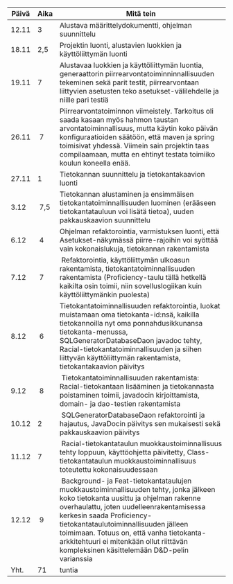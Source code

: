 Päivä | Aika | Mitä tein
----- | ---- | ---------
12.11 | 3    | Alustava määrittelydokumentti, ohjelman suunnittelu
18.11 | 2,5  | Projektin luonti, alustavien luokkien ja käyttöliittymän luonti
19.11 | 7    | Alustavaa luokkien ja käyttöliittymän luontia, generaattorin piirrearvontatoiminninnallisuuden tekeminen sekä parit testit, piirrearvontaan liittyvien asetusten teko asetukset-välilehdelle ja niille pari testiä
26.11 | 7    |Piirrearvontatoiminnon viimeistely. Tarkoitus oli saada kasaan myös hahmon taustan arvontatoiminnallisuus, mutta käytin koko päivän konfiguraatioiden säätöön, että maven ja spring toimisivat yhdessä. Viimein sain projektin taas compilaamaan, mutta en ehtinyt testata toimiiko koulun koneella enää.
27.11 | 1    | Tietokannan suunnittelu ja tietokantakaavion luonti
3.12  | 7,5    | Tietokannan alustaminen ja ensimmäisen tietokantatoiminnallisuuden luominen (erääseen tietokantatauluun voi lisätä tietoa), uuden pakkauskaavion suunnittelu
6.12  | 4    | Ohjelman refaktorointia, varmistuksen luonti, että Asetukset-näkymässä piirre-rajoihin voi syöttää vain kokonaislukuja, tietokannan rakentamista
7.12  | 7    | Refaktorointia, käyttöliittymän ulkoasun rakentamista, tietokantatoiminnallisuuden rakentamista (Proficiency-taulu tällä hetkellä kaikilta osin toimii, niin sovelluslogiikan kuin käyttöliittymänkin puolesta)
8.12  | 6    | Tietokantatoiminnallisuuden refaktorointia, luokat muistamaan oma tietokanta-id:nsä, kaikilla tietokannoilla nyt oma ponnahdusikkunansa tietokanta-menussa, SQLGeneratorDatabaseDaon javadoc tehty, Racial-tietokantatoiminnallisuuden ja siihen liittyvän käyttöliittymän rakentamista, tietokantakaavion päivitys
9.12  | 8    | Tietokantatoiminnallisuuden rakentamista: Racial-tietokantaan lisääminen ja tietokannasta poistaminen toimii, javadocin kirjoittamista, domain- ja dao-testien rakentamista
10.12 | 2    | SQLGeneratorDatabaseDaon refaktorointi ja hajautus, JavaDocin päivitys sen mukaisesti sekä pakkauskaavion päivitys
11.12 | 7    | Racial-tietokantataulun muokkaustoiminnallisuus tehty loppuun, käyttöohjetta päivitetty, Class-tietokantataulun muokkaustoiminnallisuus toteutettu kokonaisuudessaan
12.12 | 9    | Background- ja Feat-tietokantataulujen muokkaustoiminnallisuuden tehty, jonka jälkeen koko tietokanta uusittu ja ohjelman rakenne overhaulattu, joten uudelleenrakentamisessa kerkesin saada Proficiency-tietokantataulutoiminnallisuuden jälleen toimimaan. Totuus on, että vanha tietokanta-arkkitehtuuri ei mitenkään ollut riittävän kompleksinen käsittelemään D&D-pelin varianssia
Yht.  | 71   |  tuntia
